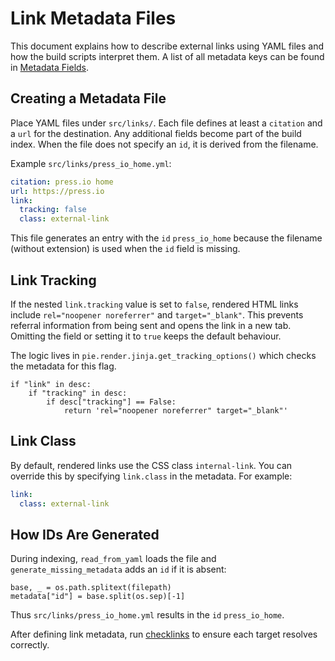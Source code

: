 # Link Metadata Files

This document explains how to describe external links using YAML files and how the build scripts interpret them. A list of all metadata keys can be found in [Metadata Fields](metadata-fields.md).

## Creating a Metadata File

Place YAML files under `src/links/`. Each file defines at least a `citation` and a `url` for the destination. Any additional fields become part of the build index. When the file does not specify an `id`, it is derived from the filename.

Example `src/links/press_io_home.yml`:

```yaml
citation: press.io home
url: https://press.io
link:
  tracking: false
  class: external-link
```

This file generates an entry with the `id` `press_io_home` because the filename (without extension) is used when the `id` field is missing.

## Link Tracking

If the nested `link.tracking` value is set to `false`, rendered HTML links include `rel="noopener noreferrer"` and `target="_blank"`. This prevents referral information from being sent and opens the link in a new tab. Omitting the field or setting it to `true` keeps the default behaviour.

The logic lives in `pie.render.jinja.get_tracking_options()` which checks the metadata for this flag.

```
if "link" in desc:
    if "tracking" in desc:
        if desc["tracking"] == False:
            return 'rel="noopener noreferrer" target="_blank"'
```

## Link Class

By default, rendered links use the CSS class `internal-link`. You can override this by specifying `link.class` in the metadata. For example:

```yaml
link:
  class: external-link
```

## How IDs Are Generated

During indexing, `read_from_yaml` loads the file and `generate_missing_metadata`
adds an `id` if it is absent:

```
base, _ = os.path.splitext(filepath)
metadata["id"] = base.split(os.sep)[-1]
```

Thus `src/links/press_io_home.yml` results in the `id` `press_io_home`.

After defining link metadata, run
[checklinks](../pie/check/checklinks.md) to ensure each target resolves
correctly.
